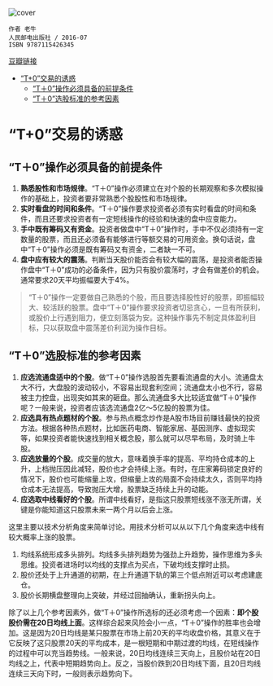 ![cover]()

    作者 老牛
    人民邮电出版社 / 2016-07
    ISBN 9787115426345

[豆瓣链接](https://book.douban.com/subject/30684163/)

- [“T+0”交易的诱惑](#t0交易的诱惑)
  - [“T＋0”操作必须具备的前提条件](#t0操作必须具备的前提条件)
  - [“T＋0”选股标准的参考因素](#t0选股标准的参考因素)

# “T+0”交易的诱惑
## “T＋0”操作必须具备的前提条件
1. **熟悉股性和市场规律**。“T＋0”操作必须建立在对个股的长期观察和多次模拟操作的基础上，投资者要非常熟悉个股股性和市场规律。
2. **实时看盘的时间和条件**。“T＋0”操作要求投资者必须有实时看盘的时间和条件，而且还要求投资者有一定短线操作的经验和快速的盘中应变能力。
3. **手中既有筹码又有资金**。投资者做盘中“T＋0”操作时，手中不仅必须持有一定数量的股票，而且还必须备有能够进行等额交易的可用资金。换句话说，盘中“T＋0”操作必须是既有筹码又有资金，二者缺一不可。
4. **盘中应有较大的震荡**。判断当天股价能否会有较大幅的震荡，是投资者能否操作盘中“T＋0”成功的必备条件，因为只有股价震荡时，才会有做差价的机会。通常要求20天平均振幅要大于4%。

>“T＋0”操作一定要做自己熟悉的个股，而且要选择股性好的股票，即振幅较大、较活跃的股票。盘中“T＋0”操作要求投资者切忌贪心，一旦有所获利，或股价上行遇到阻力，便立刻落袋为安。这种操作事先不制定具体盈利目标，只以获取盘中震荡差价利润为操作目标。

## “T＋0”选股标准的参考因素
1. **应选流通盘适中的个股**。做“T＋0”操作选股首先要看流通盘的大小。流通盘太大不行，大盘股的波动较小，不容易出现套利空间；流通盘太小也不行，容易被主力控盘，出现突如其来的砸盘。那么流通盘多大比较适宜做“T＋0”操作呢？一般来说，投资者应该选流通盘2亿～5亿股的股票为佳。
2. **应选具有热点题材的个股**。参与热点概念炒作是A股市场目前赚钱最快的投资方法。根据各种热点题材，比如医药电商、智能家居、基因测序、虚拟现实等，如果投资者能快速找到相关概念股，那么就可以尽早布局，及时骑上牛股。
3. **应选放量的个股**。成交量的放大，意味着换手率的提高、平均持仓成本的上升，上档抛压因此减轻，股价也才会持续上涨。有时，在庄家筹码锁定良好的情况下，股价也可能缩量上攻，但缩量上攻的局面不会持续太久，否则平均持仓成本无法提高，导致抛压大增，股票缺乏持续上升的动能。
4. **应选取中线看好的个股**。所谓中线看好，是指这只股票短线涨不涨无所谓，关键是你能知道这只股票未来一两个月以后会上涨。

这里主要以技术分析角度来简单讨论。用技术分析可以从以下几个角度来选中线有较大概率上涨的股票。

1. 均线系统形成多头排列。均线多头排列趋势为强劲上升趋势，操作思维为多头思维。投资者进场时以均线的支撑点为买点，下破均线支撑时止损。
2. 股价还处于上升通道的初期，在上升通道下轨的第三个低点附近可以考虑建底仓。
3. 股价长期横盘整理向上突破，并经过回抽确认，重新拐头向上。

除了以上几个参考因素外，做“T＋0”操作所选标的还必须考虑一个因素：**即个股股价需在20日均线上面**。这样综合起来风险会小一点，“T＋0”操作的胜率也会增加。这是因为20日均线是某只股票在市场上前20天的平均收盘价格，其意义在于它反映了这只股票20天的平均成本，是一根短期和中期过渡的均线，在短线操作的过程中可以充当趋势线。一般来说，20日均线连续三天向上，且股价站在20日均线之上，代表中短期趋势向上。反之，当股价跌到20日均线下面，且20日均线连续三天向下时，一般则表示趋势向下。


















































































